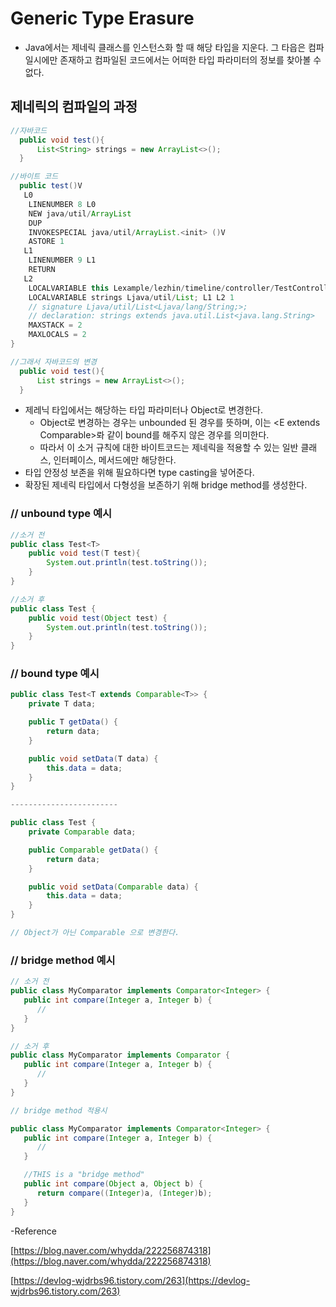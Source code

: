 # Generic Type Erasure

- Java에서는 제네릭 클래스를 인스턴스화 할 때 해당 타입을 지운다. 그 타읍은 컴파일시에만 존재하고 컴파일된 코드에서는 어떠한 타입 파라미터의 정보를 찾아볼 수 없다.

## 제네릭의 컴파일의 과정

```java
//자바코드
  public void test(){
      List<String> strings = new ArrayList<>();
  }

//바이트 코드
  public test()V
   L0
    LINENUMBER 8 L0
    NEW java/util/ArrayList
    DUP
    INVOKESPECIAL java/util/ArrayList.<init> ()V
    ASTORE 1
   L1
    LINENUMBER 9 L1
    RETURN
   L2
    LOCALVARIABLE this Lexample/lezhin/timeline/controller/TestController; L0 L2 0
    LOCALVARIABLE strings Ljava/util/List; L1 L2 1
    // signature Ljava/util/List<Ljava/lang/String;>;
    // declaration: strings extends java.util.List<java.lang.String>
    MAXSTACK = 2
    MAXLOCALS = 2
}

//그래서 자바코드의 변경
  public void test(){
      List strings = new ArrayList<>(); 
  }
```

- 제레닉 타입에서는 해당하는 타입 파라미터나 Object로 변경한다.
    - Object로 변경하는 경우는 unbounded 된 경우를 뜻하며, 이는 <E extends Comparable<E>>롸 같이 bound를 해주지 않은 경우를 의미한다.
    - 따라서 이 소거 규칙에 대한 바이트코드는 제네릭을 적용할 수 있는 일반 클래스, 인터페이스, 메서드에만 해당한다.
- 타입 안정성 보존을 위해 필요하다면 type casting을 넣어준다.
- 확장된 제네릭 타입에서 다형성을 보존하기 위해 bridge method를 생성한다.

### // unbound type 예시

```java
//소거 전
public class Test<T>
	public void test(T test){
		System.out.println(test.toString());
	}
}

//소거 후
public class Test {
    public void test(Object test) {
        System.out.println(test.toString());
    }
}
```

### // bound type 예시

```java
public class Test<T extends Comparable<T>> {
    private T data;

    public T getData() {
        return data;
    }

    public void setData(T data) {
        this.data = data;
    }
}

------------------------

public class Test {
    private Comparable data;

    public Comparable getData() {
        return data;
    }

    public void setData(Comparable data) {
        this.data = data;
    }
}

// Object가 아닌 Comparable 으로 변경한다.
```

### // bridge method 예시

```java
// 소거 전 
public class MyComparator implements Comparator<Integer> {
   public int compare(Integer a, Integer b) {
      //
   }
}

// 소거 후 
public class MyComparator implements Comparator {
   public int compare(Integer a, Integer b) {
      //
   }
}

// bridge method 적용시

public class MyComparator implements Comparator<Integer> {
   public int compare(Integer a, Integer b) {
      //
   }

   //THIS is a "bridge method"
   public int compare(Object a, Object b) {
      return compare((Integer)a, (Integer)b);
   }
}
```

-Reference

[https://blog.naver.com/whydda/222256874318](https://blog.naver.com/whydda/222256874318)

[https://devlog-wjdrbs96.tistory.com/263](https://devlog-wjdrbs96.tistory.com/263)